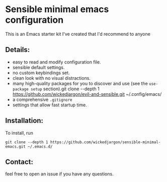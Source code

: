 # Sensible minimal emacs configuration
This is an Emacs starter kit I've created that I'd recommend to anyone

## Details:
- easy to read and modify configuration file.
- sensible default settings.
- no custom keybindings set.
- clean look with no visual distractions.
- many high-quality packages for you to discover and use (see the `use-package setup` section).git clone --depth 1 https://github.com/wickedjargon/evil-and-sensible.git ~/.config/emacs/
- a comprehensive `.gitignore`
- settings that allow fast startup time.


## Installation:
To install, run

``` shell
git clone --depth 1 https://github.com/wickedjargon/sensible-minimal-emacs.git ~/.emacs.d/
```

## Contact:
feel free to open an issue if you have any questions.
